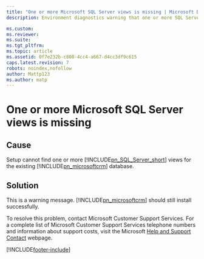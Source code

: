 ```yaml
---
title: "One or more Microsoft SQL Server views is missing | Microsoft Docs"
description: Environment diagnostics warning that one or more SQL Server views are missing.

ms.custom: 
ms.reviewer: 
ms.suite: 
ms.tgt_pltfrm: 
ms.topic: article
ms.assetid: 0f7e232b-c808-4cc4-a667-d4cc3df9c615
caps.latest.revision: 7
robots: noindex,nofollow
author: Mattp123
ms.author: matp
---
```

# One or more Microsoft SQL Server views is missing

## Cause
  
 Setup cannot find one or more [!INCLUDE[pn_SQL_Server_short](../includes/pn-sql-server-short.md)] views for the existing [!INCLUDE[pn_microsoftcrm](../includes/pn-microsoftcrm.md)] database.  
  
 ## Solution
  
 This is a warning message. [!INCLUDE[pn_microsoftcrm](../includes/pn-microsoftcrm.md)] should still install successfully.  
  
 To resolve this problem, contact Microsoft Customer Support Services. For a complete list of Microsoft Customer Support Services telephone numbers and information about support costs, visit the Microsoft [Help and Support Contact](https://go.microsoft.com/fwlink/p/?LinkId=99244) webpage.



[!INCLUDE[footer-include](../../../includes/footer-banner.md)]